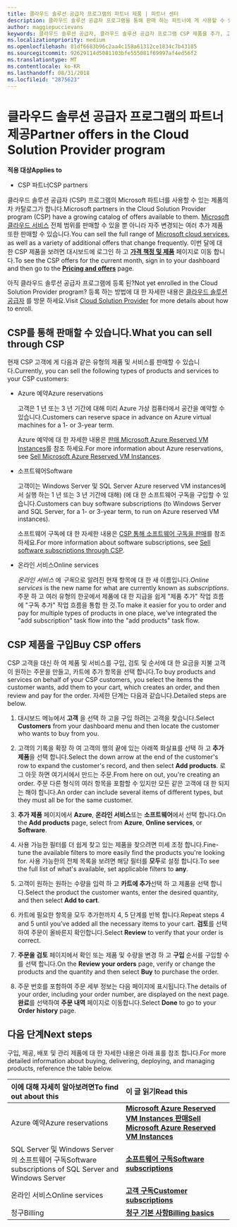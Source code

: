 ```yaml
---
title: 클라우드 솔루션 공급자 프로그램의 파트너 제품 | 파트너 센터
description: 클라우드 솔루션 공급자 프로그램을 통해 판매 하는 파트너에 게 사용할 수 있는 제품에 알아봅니다.
author: maggiepuccievans
keywords: 클라우드 솔루션 공급자, 클라우드 솔루션 공급자 프로그램 CSP 제품을 추가, 고객, 파트너 제품, CSP 제품, 클라우드 기반 서비스를 판매 Azure, Office 365, Dynamics, CSP 파트너는 Azure RI CSP에서 판매, Azure Azure 가상 컴퓨터 인스턴스 예약 예약, 온라인 서비스, 구독 소프트웨어 AHUB, azure SQL Server, Windows Server에서 Azure, 고객 구독
ms.localizationpriority: medium
ms.openlocfilehash: 81df6683b96c2aa4c158a61312ce1834c7b43185
ms.sourcegitcommit: 92629114d5081103bfe555081f69997af4ed56f2
ms.translationtype: MT
ms.contentlocale: ko-KR
ms.lasthandoff: 08/31/2018
ms.locfileid: "2875623"
---
```

# <a name="partner-offers-in-the-cloud-solution-provider-program"></a><span data-ttu-id="9d60d-104">클라우드 솔루션 공급자 프로그램의 파트너 제공</span><span class="sxs-lookup"><span data-stu-id="9d60d-104">Partner offers in the Cloud Solution Provider program</span></span> 

**<span data-ttu-id="9d60d-105">적용 대상</span><span class="sxs-lookup"><span data-stu-id="9d60d-105">Applies to</span></span>**

-  <span data-ttu-id="9d60d-106">CSP 파트너</span><span class="sxs-lookup"><span data-stu-id="9d60d-106">CSP partners</span></span>

<span data-ttu-id="9d60d-107">클라우드 솔루션 공급자 (CSP) 프로그램의 Microsoft 파트너를 사용할 수 있는 제품의 차 카탈로그가 합니다.</span><span class="sxs-lookup"><span data-stu-id="9d60d-107">Microsoft partners in the Cloud Solution Provider program (CSP) have a growing catalog of offers available to them.</span></span> <span data-ttu-id="9d60d-108">[Microsoft 클라우드 서비스](https://partner.microsoft.com/cloud-solution-provider/products-and-services) 전체 범위를 판매할 수 있을 뿐 아니라 자주 변경되는 여러 추가 제품 또한 판매할 수 있습니다.</span><span class="sxs-lookup"><span data-stu-id="9d60d-108">You can sell the full range of [Microsoft cloud services](https://partner.microsoft.com/cloud-solution-provider/products-and-services), as well as a variety of additional offers that change frequently.</span></span> <span data-ttu-id="9d60d-109">이번 달에 대 한 CSP 제품을 보려면 대시보드에 로그인 하 고 [**가격 책정 및 제품**](https://partnercenter.microsoft.com/pcv/sales) 페이지로 이동 합니다.</span><span class="sxs-lookup"><span data-stu-id="9d60d-109">To see the CSP offers for the current month, sign in to your dashboard and then go to the [**Pricing and offers**](https://partnercenter.microsoft.com/pcv/sales) page.</span></span>  

<span data-ttu-id="9d60d-110">아직 클라우드 솔루션 공급자 프로그램에 등록 된?</span><span class="sxs-lookup"><span data-stu-id="9d60d-110">Not yet enrolled in the Cloud Solution Provider program?</span></span> <span data-ttu-id="9d60d-111">등록 하는 방법에 대 한 자세한 내용은 [클라우드 솔루션 공급자](https://partner.microsoft.com/cloud-solution-provider) 를 방문 하세요.</span><span class="sxs-lookup"><span data-stu-id="9d60d-111">Visit [Cloud Solution Provider](https://partner.microsoft.com/cloud-solution-provider) for more details about how to enroll.</span></span> 

## <a name="what-you-can-sell-through-csp"></a><span data-ttu-id="9d60d-112">CSP를 통해 판매할 수 있습니다.</span><span class="sxs-lookup"><span data-stu-id="9d60d-112">What you can sell through CSP</span></span>

<span data-ttu-id="9d60d-113">현재 CSP 고객에 게 다음과 같은 유형의 제품 및 서비스를 판매할 수 있습니다.</span><span class="sxs-lookup"><span data-stu-id="9d60d-113">Currently, you can sell the following types of products and services to your CSP customers:</span></span>

- <span data-ttu-id="9d60d-114">Azure 예약</span><span class="sxs-lookup"><span data-stu-id="9d60d-114">Azure reservations</span></span><br> 

    <span data-ttu-id="9d60d-115">고객은 1 년 또는 3 년 기간에 대해 미리 Azure 가상 컴퓨터에서 공간을 예약할 수 있습니다.</span><span class="sxs-lookup"><span data-stu-id="9d60d-115">Customers can reserve space in advance on Azure virtual machines for a 1- or 3-year term.</span></span><br>
    
    <span data-ttu-id="9d60d-116">Azure 예약에 대 한 자세한 내용은 [판매 Microsoft Azure Reserved VM Instances](azure-reservations.md)를 참조 하세요.</span><span class="sxs-lookup"><span data-stu-id="9d60d-116">For more information about Azure reservations, see [Sell Microsoft Azure Reserved VM Instances](azure-reservations.md).</span></span>

- <span data-ttu-id="9d60d-117">소프트웨어</span><span class="sxs-lookup"><span data-stu-id="9d60d-117">Software</span></span><br>

    <span data-ttu-id="9d60d-118">고객이는 Windows Server 및 SQL Server Azure reserved VM instances에서 실행 하는 1 년 또는 3 년 기간에 대해) (에 대 한 소프트웨어 구독을 구입할 수 있습니다.</span><span class="sxs-lookup"><span data-stu-id="9d60d-118">Customers can buy software subscriptions (to Windows Server and SQL Server, for a 1- or 3-year term, to run on Azure reserved VM instances).</span></span><br>
 
  <span data-ttu-id="9d60d-119">소프트웨어 구독에 대 한 자세한 내용은 [CSP 통해 소프트웨어 구독을 판매](csp-software-subscriptions.md)를 참조 하세요.</span><span class="sxs-lookup"><span data-stu-id="9d60d-119">For more information about software subscriptions, see [Sell software subscriptions through CSP](csp-software-subscriptions.md).</span></span>  

- <span data-ttu-id="9d60d-120">온라인 서비스</span><span class="sxs-lookup"><span data-stu-id="9d60d-120">Online services</span></span><br>

     <span data-ttu-id="9d60d-121">*온라인 서비스* 에 *구독*으로 알려진 현재 항목에 대 한 새 이름입니다.</span><span class="sxs-lookup"><span data-stu-id="9d60d-121">*Online services* is the new name for what are currently known as *subscriptions*.</span></span> <span data-ttu-id="9d60d-122">주문 하 고 여러 유형의 한곳에서 제품에 대 한 지급을 쉽게 "제품 추가" 작업 흐름에 "구독 추가" 작업 흐름을 통합 한 것.</span><span class="sxs-lookup"><span data-stu-id="9d60d-122">To make it easier for you to order and pay for multiple types of products in one place, we've integrated the "add subscription" task flow into the "add products" task flow.</span></span> 

## <a name="buy-csp-offers"></a><span data-ttu-id="9d60d-123">CSP 제품을 구입</span><span class="sxs-lookup"><span data-stu-id="9d60d-123">Buy CSP offers</span></span>

<span data-ttu-id="9d60d-124">CSP 고객을 대신 하 여 제품 및 서비스를 구입, 검토 및 순서에 대 한 요금을 지불 고객이 원하는 주문을 만들고, 카트에 추가 항목을 선택 합니다.</span><span class="sxs-lookup"><span data-stu-id="9d60d-124">To buy products and services on behalf of your CSP customers, you select the items the customer wants, add them to your cart, which creates an order, and then review and pay for the order.</span></span> <span data-ttu-id="9d60d-125">자세한 단계는 다음과 같습니다.</span><span class="sxs-lookup"><span data-stu-id="9d60d-125">Detailed steps are below.</span></span>

1. <span data-ttu-id="9d60d-126">대시보드 메뉴에서 **고객** 을 선택 하 고을 구입 하려는 고객을 찾습니다.</span><span class="sxs-lookup"><span data-stu-id="9d60d-126">Select **Customers** from your dashboard menu and then locate the customer who wants to buy from you.</span></span> 

2. <span data-ttu-id="9d60d-127">고객의 기록을 확장 하 여 고객의 행의 끝에 있는 아래쪽 화살표를 선택 하 고 **추가 제품**을 선택 합니다.</span><span class="sxs-lookup"><span data-stu-id="9d60d-127">Select the down arrow at the end of the customer's row to expand the customer's record, and then select **Add products**.</span></span> <span data-ttu-id="9d60d-128">로그 아웃 하면 여기서에서 만드는 주문.</span><span class="sxs-lookup"><span data-stu-id="9d60d-128">From here on out, you're creating an order.</span></span> <span data-ttu-id="9d60d-129">주문 다른 형식의 여러 항목을 포함할 수 있지만 모든 같은 고객에 대 한 되지는 해야 합니다.</span><span class="sxs-lookup"><span data-stu-id="9d60d-129">An order can include several items of different types, but they must all be for the same customer.</span></span>

3. <span data-ttu-id="9d60d-130">**추가 제품** 페이지에서 **Azure**, **온라인 서비스**또는 **소프트웨어**에서 선택 합니다.</span><span class="sxs-lookup"><span data-stu-id="9d60d-130">On the **Add products** page, select from **Azure**, **Online services**, or **Software**.</span></span>

4. <span data-ttu-id="9d60d-131">사용 가능한 필터를 더 쉽게 찾고 있는 제품을 찾으려면 미세 조정 합니다.</span><span class="sxs-lookup"><span data-stu-id="9d60d-131">Fine-tune the available filters to more easily find the products you're looking for.</span></span> <span data-ttu-id="9d60d-132">사용 가능한의 전체 목록을 보려면 해당 필터를 **모두**로 설정 합니다.</span><span class="sxs-lookup"><span data-stu-id="9d60d-132">To see the full list of what's available, set applicable filters to **any**.</span></span> 

5. <span data-ttu-id="9d60d-133">고객이 원하는 원하는 수량을 입력 하 고 **카트에 추가**선택 하 고 제품을 선택 합니다.</span><span class="sxs-lookup"><span data-stu-id="9d60d-133">Select the product the customer wants, enter the desired quantity, and then select **Add to cart**.</span></span>

6. <span data-ttu-id="9d60d-134">카트에 필요한 항목을 모두 추가한까지 4, 5 단계를 반복 합니다.</span><span class="sxs-lookup"><span data-stu-id="9d60d-134">Repeat steps 4 and 5 until you’ve added all the necessary items to your cart.</span></span> <span data-ttu-id="9d60d-135">**검토**를 선택하여 주문이 올바른지 확인합니다.</span><span class="sxs-lookup"><span data-stu-id="9d60d-135">Select **Review** to verify that your order is correct.</span></span>  

7. <span data-ttu-id="9d60d-136">**주문을 검토** 페이지에서 확인 또는 제품 및 수량을 변경 하 고 **구입** 순서를 구입할 수를 선택 합니다.</span><span class="sxs-lookup"><span data-stu-id="9d60d-136">On the **Review your orders** page, verify or change the products and the quantity and then select **Buy** to purchase the order.</span></span> 

8. <span data-ttu-id="9d60d-137">주문 번호를 포함하여 주문 세부 정보는 다음 페이지에 표시됩니다.</span><span class="sxs-lookup"><span data-stu-id="9d60d-137">The details of your order, including your order number, are displayed on the next page.</span></span> <span data-ttu-id="9d60d-138">**완료**를 선택하여 **주문 내역** 페이지로 이동합니다.</span><span class="sxs-lookup"><span data-stu-id="9d60d-138">Select **Done** to go to your **Order history** page.</span></span> 


## <a name="next-steps"></a><span data-ttu-id="9d60d-139">다음 단계</span><span class="sxs-lookup"><span data-stu-id="9d60d-139">Next steps</span></span>

<span data-ttu-id="9d60d-140">구입, 제공, 배포 및 관리 제품에 대 한 자세한 내용은 아래 표를 참조 합니다.</span><span class="sxs-lookup"><span data-stu-id="9d60d-140">For more detailed information about buying, delivering, deploying, and managing products, reference the table below.</span></span>

|**<span data-ttu-id="9d60d-141">이에 대해 자세히 알아보려면</span><span class="sxs-lookup"><span data-stu-id="9d60d-141">To find out about this</span></span>**   |**<span data-ttu-id="9d60d-142">이 글 읽기</span><span class="sxs-lookup"><span data-stu-id="9d60d-142">Read this</span></span>**   |
|:---------------------------|:--------------------|
|<span data-ttu-id="9d60d-143">Azure 예약</span><span class="sxs-lookup"><span data-stu-id="9d60d-143">Azure reservations</span></span> |[**<span data-ttu-id="9d60d-144">Microsoft Azure Reserved VM Instances 판매</span><span class="sxs-lookup"><span data-stu-id="9d60d-144">Sell Microsoft Azure Reserved VM Instances</span></span>**]( https://docs.microsoft.com/en-us/partner-center/azure-reservations) |
|<span data-ttu-id="9d60d-145">SQL Server 및 Windows Server의 소프트웨어 구독</span><span class="sxs-lookup"><span data-stu-id="9d60d-145">Software subscriptions of SQL Server and Windows Server</span></span> |[**<span data-ttu-id="9d60d-146">소프트웨어 구독</span><span class="sxs-lookup"><span data-stu-id="9d60d-146">Software subscriptions</span></span>**]( https://docs.microsoft.com/en-us/partner-center/csp-software-subscriptions) |
|<span data-ttu-id="9d60d-147">온라인 서비스</span><span class="sxs-lookup"><span data-stu-id="9d60d-147">Online services</span></span> |[**<span data-ttu-id="9d60d-148">고객 구독</span><span class="sxs-lookup"><span data-stu-id="9d60d-148">Customer subscriptions</span></span>**](https://docs.microsoft.com/en-us/partner-center/customer-subscriptions) |
|<span data-ttu-id="9d60d-149">청구</span><span class="sxs-lookup"><span data-stu-id="9d60d-149">Billing</span></span> |[**<span data-ttu-id="9d60d-150">청구 기본 사항</span><span class="sxs-lookup"><span data-stu-id="9d60d-150">Billing basics</span></span>**]( https://docs.microsoft.com/en-us/partner-center/billing-basics) |

